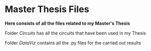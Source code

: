 # Master Thesis Files

**Here consists of all the files related to my Master's Thesis**

Folder *Circuits* has all the circuits that have been used in my Thesis

Folder *DataViz* contains all the .py files for the carried out results